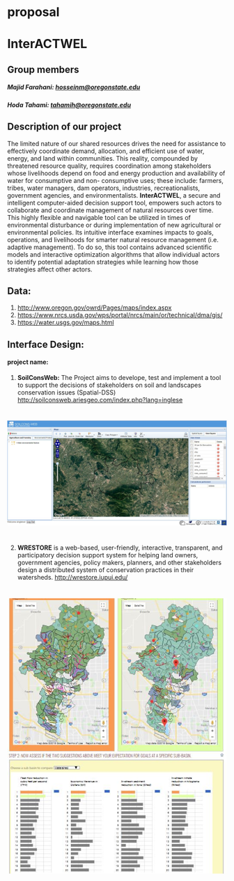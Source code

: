 # proposal


# InterACTWEL




## Group members
##### Majid Farahani: hosseinm@oregonstate.edu
##### Hoda Tahami: tahamih@oregonstate.edu


## Description of our project
The limited nature of our shared resources drives the need for assistance to effectively coordinate demand,
 allocation, and efficient use of water, energy, and land within communities. This reality, compounded by threatened
 resource quality, requires coordination among stakeholders whose livelihoods depend on food and energy production and
 availability of water for consumptive and non- consumptive uses; these include: farmers, tribes, water managers, dam
 operators, industries, recreationalists, government agencies, and environmentalists. **InterACTWEL**, a secure and
  intelligent computer-aided decision support tool, empowers such actors to collaborate and coordinate management of natural
   resources over time. This highly flexible and navigable tool can be utilized in times of environmental disturbance or
    during implementation of new agricultural or environmental policies. Its intuitive interface examines impacts to goals,
    operations, and livelihoods for smarter natural resource management (i.e. adaptive management). To do so, this tool
     contains advanced scientific models and interactive optimization algorithms that allow individual actors to identify
      potential adaptation strategies while learning how those strategies affect other actors.


## Data:

1. http://www.oregon.gov/owrd/Pages/maps/index.aspx
2. https://www.nrcs.usda.gov/wps/portal/nrcs/main/or/technical/dma/gis/
3. https://water.usgs.gov/maps.html

## Interface Design:
#### project name:
1. **SoilConsWeb:**
The Project aims to develope, test and implement a tool to support the decisions of stakeholders on soil
 and landscapes conservation issues (Spatial-DSS)
http://soilconsweb.ariesgeo.com/index.php?lang=inglese
#
![SoilConsWeb](img/2.jpeg)
#
2. **WRESTORE** is a web-based, user-friendly, interactive, transparent, and participatory decision
 support system for helping land owners, government agencies, policy makers, planners, and other stakeholders
  design a distributed system of conservation practices in their watersheds.
http://wrestore.iupui.edu/
#
![WRESTORE](img/1.jpeg)
#












